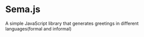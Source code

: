 # Sema.js
A simple JavaScript library that generates greetings in different languages(formal and informal)
